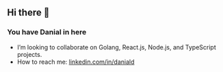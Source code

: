 ## Hi there 👋
### You have Danial in here

<!-- - 🌱 I’m currently learning golang and diving deeply into software architectures -->
- I’m looking to collaborate on Golang, React.js, Node.js, and TypeScript projects.
- How to reach me: [linkedin.com/in/daniald](https://linkedin.com/in/daniald)

<!-- ⚡ Fun fact: nothing, why you don't use the preview ;) -->
